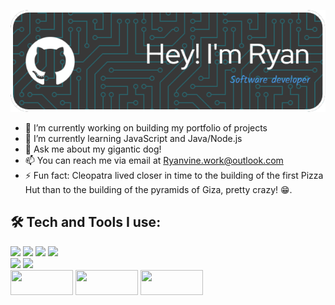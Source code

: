 ![Header](./images/header/github-header-image.png)



- 🔭 I’m currently working on building my portfolio of projects
- 🌱 I’m currently learning JavaScript and Java/Node.js
- 💬 Ask me about my gigantic dog!
- 📫 You can reach me via email at Ryanvine.work@outlook.com
- ⚡ Fun fact: Cleopatra lived closer in time to the building of the first Pizza Hut than to the building of the pyramids of Giza, pretty crazy! 😁.

## 🛠️ Tech and Tools I use:

 <div>
 <img src="https://img.shields.io/badge/HTML5-E34F26?style=for-the-badge&logo=html5&logoColor=white" />
 <img src="https://img.shields.io/badge/CSS3-1572B6?style=for-the-badge&logo=css3&logoColor=white" />
 <img src="https://img.shields.io/badge/JavaScript-323330?style=for-the-badge&logo=javascript&logoColor=F7DF1E" />
 <img src = "https://img.shields.io/badge/Java-ED8B00?style=for-the-badge&logo=java&logoColor=white" /> 
 </div>
 <div>
 <img src="https://img.shields.io/badge/React-20232A?style=for-the-badge&logo=react&logoColor=61DAFB" />
 <img src = "https://img.shields.io/badge/Jest-C21325?style=for-the-badge&logo=jest&logoColor=white" /> 
 </div>
 <div>
  <img src="https://img.shields.io/badge/GIT-E44C30?style=for-the-badge&logo=git&logoColor=white" width="100" height="40"/>
  <img src="https://img.shields.io/badge/-cypress-%23E5E5E5?style=for-the-badge&logo=cypress&logoColor=058a5e" width="100" height="40"/>
  <img src="https://img.shields.io/badge/NPM-%23000000.svg?style=for-the-badge&logo=npm&logoColor=white" width="100" height="40"/>
 </div>